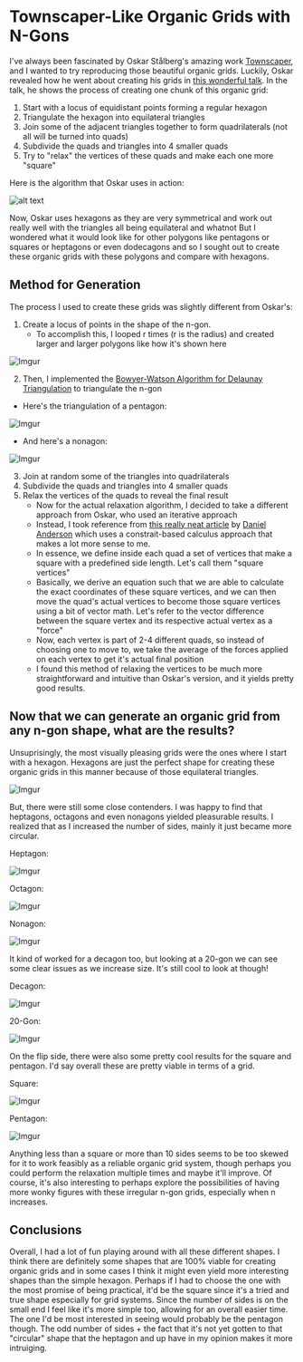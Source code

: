 # Townscaper-Like Organic Grids with N-Gons
I've always been fascinated by Oskar Stålberg's amazing work [Townscaper](https://store.steampowered.com/app/1291340/Townscaper/), and I wanted to try reproducing those beautiful organic grids. Luckily, Oskar revealed how he went about creating his grids in [this wonderful talk](https://www.youtube.com/watch?v=1hqt8JkYRdI).
In the talk, he shows the process of creating one chunk of this organic grid:
1. Start with a locus of equidistant points forming a regular hexagon
2. Triangulate the hexagon into equilateral triangles
3. Join some of the adjacent triangles together to form quadrilaterals (not all will be turned into quads)
4. Subdivide the quads and triangles into 4 smaller quads
5. Try to "relax" the vertices of these quads and make each one more "square"

Here is the algorithm that Oskar uses in action:

![alt text](https://media.giphy.com/media/mu2nFlWU5CLhbttGh2/giphy-downsized-large.gif)

Now, Oskar uses hexagons as they are very symmetrical and work out really well with the triangles all being equilateral and whatnot
But I wondered what it would look like for other polygons like pentagons or squares or heptagons or even dodecagons and so I sought out to create these organic grids with these polygons and compare with hexagons.

## Method for Generation
The process I used to create these grids was slightly different from Oskar's:
1. Create a locus of points in the shape of the n-gon. 
   * To accomplish this, I looped r times (r is the radius) and created larger and larger polygons like how it's shown here

![Imgur](https://i.imgur.com/BvuzxS8.png)

2. Then, I implemented the [Bowyer-Watson Algorithm for Delaunay Triangulation](https://en.wikipedia.org/wiki/Bowyer%E2%80%93Watson_algorithm) to triangulate the n-gon
  * Here's the triangulation of a pentagon: 

  ![Imgur](https://i.imgur.com/i4PNKFC.png)
  
  * And here's a nonagon: 

  ![Imgur](https://i.imgur.com/3fNwsjO.png)
  
3. Join at random some of the triangles into quadrilaterals
4. Subdivide the quads and triangles into 4 smaller quads
5. Relax the vertices of the quads to reveal the final result
   * Now for the actual relaxation algorithm, I decided to take a different approach from Oskar, who used an iterative approach
   * Instead, I took reference from [this really neat article](https://andersource.dev/2020/11/06/organic-grid.html) by [Daniel Anderson](https://andersource.dev/) which uses a constrait-based calculus approach that makes a lot more sense to me.
   * In essence, we define inside each quad a set of vertices that make a square with a predefined side length. Let's call them "square vertices"
   * Basically, we derive an equation such that we are able to calculate the exact coordinates of these square vertices, and we can then move the quad's actual vertices to become those square vertices using a bit of vector math. Let's refer to the vector difference between the square vertex and its respective actual vertex as a "force"
   * Now, each vertex is part of 2-4 different quads, so instead of choosing one to move to, we take the average of the forces applied on each vertex to get it's actual final position
   * I found this method of relaxing the vertices to be much more straightforward and intuitive than Oskar's version, and it yields pretty good results.

## Now that we can generate an organic grid from any n-gon shape, what are the results?
Unsuprisingly, the most visually pleasing grids were the ones where I start with a hexagon. Hexagons are just the perfect shape for creating these organic grids in this manner because of those equilateral triangles.

![Imgur](https://i.imgur.com/x2F3LRW.png)

But, there were still some close contenders. I was happy to find that heptagons, octagons and even nonagons yielded pleasurable results. I realized that as I increased the number of sides, mainly it just became more circular. 

Heptagon: 

![Imgur](https://i.imgur.com/TJ0TZSW.png)

Octagon: 

![Imgur](https://i.imgur.com/lmFe7Kj.png)

Nonagon: 

![Imgur](https://i.imgur.com/F1isOJ5.png)

It kind of worked for a decagon too, but looking at a 20-gon we can see some clear issues as we increase size. It's still cool to look at though!

Decagon: 

![Imgur](https://i.imgur.com/kOlOtYB.png)

20-Gon: 

![Imgur](https://i.imgur.com/pEEnpg4.png)

On the flip side, there were also some pretty cool results for the square and pentagon. I'd say overall these are pretty viable in terms of a grid.

Square: 

![Imgur](https://i.imgur.com/vcrO2iZ.png)

Pentagon: 

![Imgur](https://i.imgur.com/qEVfQms.png)

Anything less than a square or more than 10 sides seems to be too skewed for it to work feasibly as a reliable organic grid system, though perhaps you could perform the relaxation multiple times and maybe it'll improve. Of course, it's also interesting to perhaps explore the possibilities of having more wonky figures with these irregular n-gon grids, especially when n increases.

## Conclusions
Overall, I had a lot of fun playing around with all these different shapes. I think there are definitely some shapes that are 100% viable for creating organic grids and in some cases I think it might even yield more interesting shapes than the simple hexagon. Perhaps if I had to choose the one with the most promise of being practical, it'd be the square since it's a tried and true shape especially for grid systems. Since the number of sides is on the small end I feel like it's more simple too, allowing for an overall easier time. The one I'd be most interested in seeing would probably be the pentagon though. The odd number of sides + the fact that it's not yet gotten to that "circular" shape that the heptagon and up have in my opinion makes it more intruiging.
